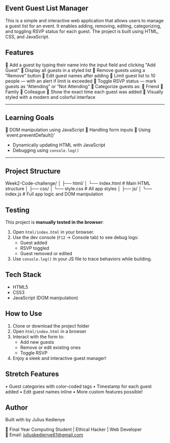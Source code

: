 ## Event Guest List Manager

This is a simple and interactive web application that allows users to manage a guest list for an event. 
It enables adding, removing, editing, categorizing, and toggling RSVP status for each guest. 
The project is built using HTML, CSS, and JavaScript.



## Features

	Add a guest by typing their name into the input field and clicking "Add Guest"
	Display all guests in a styled list
	Remove guests using a "Remove" button
	Edit guest names after adding
	Limit guest list to 10 people — with an alert if limit is exceeded
	Toggle RSVP status — mark guests as “Attending” or “Not Attending”
	Categorize guests as:
	Friend
	Family
	Colleague
	Show the exact time each guest was added
	Visually styled with a modern and colorful interface

---

## Learning Goals

	DOM manipulation using JavaScript
	Handling form inputs
	Using `event.preventDefault()’
- Dynamically updating HTML with JavaScript
- Debugging using `console.log()`

---

## Project Structure

Week2-Code-challenge/
│
├── html/
│ └── index.html # Main HTML structure
│
├── css/
│ └── style.css # All app styles
│
├── js/
│ └── index.js # Full app logic and DOM manipulation

## Testing

This project is **manually tested in the browser**:

1. Open `html/index.html` in your browser.
2. Use the dev console (`F12` → Console tab) to see debug logs:
   - Guest added
   - RSVP toggled
   - Guest removed or edited
3. Use `console.log()` in your JS file to trace behaviors while building.

## Tech Stack

- HTML5
- CSS3
- JavaScript (DOM manipulation)

## How to Use

1. Clone or download the project folder
2. Open `html/index.html` in a browser
3. Interact with the form to:
   - Add new guests
   - Remove or edit existing ones
   - Toggle RSVP
4. Enjoy a sleek and interactive guest manager!

## Stretch Features

•	Guest categories with color-coded tags
•	Timestamp for each guest added
•	Edit guest names inline
•	More custom features possible!



## Author

Built with by Julius  Kedienye

	Final Year Computing Student | Ethical Hacker | Web Developer  
	Email: juliuskedienye61@gmail.com  

